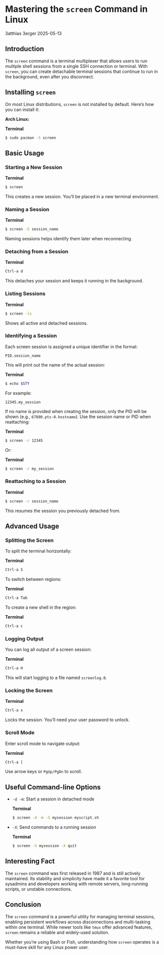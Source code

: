 # Mastering the `screen` Command in Linux
3atthias 3erger
2025-05-13

## Introduction

The `screen` command is a terminal multiplexer that allows users to run
multiple shell sessions from a single SSH connection or terminal. With
`screen`, you can create detachable terminal sessions that continue to
run in the background, even after you disconnect.

## Installing `screen`

On most Linux distributions, `screen` is not installed by default.
Here’s how you can install it:

**Arch Linux:**

<div class="code-with-filename">

**Terminal**

``` bash
$ sudo pacman -S screen
```

</div>

## Basic Usage

### Starting a New Session

<div class="code-with-filename">

**Terminal**

``` bash
$ screen
```

</div>

This creates a new session. You’ll be placed in a new terminal
environment.

### Naming a Session

<div class="code-with-filename">

**Terminal**

``` bash
$ screen -S session_name
```

</div>

Naming sessions helps identify them later when reconnecting.

### Detaching from a Session

<div class="code-with-filename">

**Terminal**

``` bash
Ctrl-a d
```

</div>

This detaches your session and keeps it running in the background.

### Listing Sessions

<div class="code-with-filename">

**Terminal**

``` bash
$ screen -ls
```

</div>

Shows all active and detached sessions.

### Identifying a Session

Each screen session is assigned a unique identifier in the format:

    PID.session_name

This will print out the name of the actual session:

<div class="code-with-filename">

**Terminal**

``` bash
$ echo $STY
```

</div>

For example:

    12345.my_session

If no name is provided when creating the session, only the PID will be
shown (e.g., `67890.pts-0.hostname`). Use the session name or PID when
reattaching:

<div class="code-with-filename">

**Terminal**

``` bash
$ screen -r 12345
```

</div>

Or:

<div class="code-with-filename">

**Terminal**

``` bash
$ screen -r my_session
```

</div>

### Reattaching to a Session

<div class="code-with-filename">

**Terminal**

``` bash
$ screen -r session_name
```

</div>

This resumes the session you previously detached from.

## Advanced Usage

### Splitting the Screen

To split the terminal horizontally:

<div class="code-with-filename">

**Terminal**

``` bash
Ctrl-a S
```

</div>

To switch between regions:

<div class="code-with-filename">

**Terminal**

``` bash
Ctrl-a Tab
```

</div>

To create a new shell in the region:

<div class="code-with-filename">

**Terminal**

``` bash
Ctrl-a c
```

</div>

### Logging Output

You can log all output of a screen session:

<div class="code-with-filename">

**Terminal**

``` bash
Ctrl-a H
```

</div>

This will start logging to a file named `screenlog.0`.

### Locking the Screen

<div class="code-with-filename">

**Terminal**

``` bash
Ctrl-a x
```

</div>

Locks the session. You’ll need your user password to unlock.

### Scroll Mode

Enter scroll mode to navigate output:

<div class="code-with-filename">

**Terminal**

``` bash
Ctrl-a [
```

</div>

Use arrow keys or `PgUp/PgDn` to scroll.

## Useful Command-line Options

- `-d -m`: Start a session in detached mode

  <div class="code-with-filename">

  **Terminal**
  ``` bash
  $ screen -d -m -S mysession myscript.sh
  ```

  </div>

- `-X`: Send commands to a running session

  <div class="code-with-filename">

  **Terminal**
  ``` bash
  $ screen -S mysession -X quit
  ```

  </div>

## Interesting Fact

The `screen` command was first released in 1987 and is still actively
maintained. Its stability and simplicity have made it a favorite tool
for sysadmins and developers working with remote servers, long-running
scripts, or unstable connections.

## Conclusion

The `screen` command is a powerful utility for managing terminal
sessions, enabling persistent workflows across disconnections and
multi-tasking within one terminal. While newer tools like `tmux` offer
advanced features, `screen` remains a reliable and widely-used solution.

Whether you’re using Bash or Fish, understanding how `screen` operates
is a must-have skill for any Linux power user.
